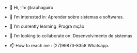 - 👋 Hi, I’m @raphaguiro
- 👀 I’m interested in:
Aprender sobre sistemas e softwares.

- 🌱 I’m currently learning:
Progra mção

- 💞️ I’m looking to collaborate on:
Desenvolvimento de sistemas 

- 📫 How to reach me :
(27)99873-8358 Whatsapp.

<!---
raphaguiro/raphaguiro is a ✨ special ✨ repository because its `README.md` (this file) appears on your GitHub profile.
You can click the Preview link to take a look at your changes.
--->
